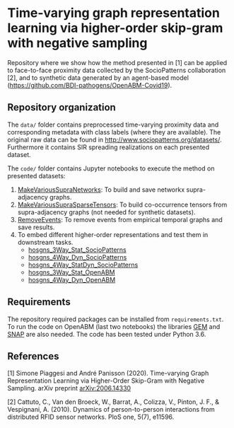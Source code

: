 # Time-varying graph representation learning via higher-order skip-gram with negative sampling

Repository where we show how the method presented in [1] can be applied to face-to-face proximity data collected by the SocioPatterns collaboration [2], and to synthetic data generated by an agent-based model (https://github.com/BDI-pathogens/OpenABM-Covid19).

## Repository organization

The `data/` folder contains preprocessed time-varying proximity data and corresponding metadata with class labels (where they are available). The original raw data can be found in http://www.sociopatterns.org/datasets/. Furthermore it contains SIR spreading realizations on each presented dataset.

The `code/` folder contains Jupyter notebooks to execute the method on presented datasets:
1. [MakeVariousSupraNetworks](code/MakeVariousSupraNetworks.ipynb): To build and save networkx supra-adjacency graphs.
2. [MakeVariousSupraSparseTensors](code/MakeVariousSupraSparseTensors.ipynb): To build co-occurrence tensors from supra-adjacency graphs (not needed for synthetic datasets).
3. [RemoveEvents](code/RemoveEvents.ipynb): To remove events from empirical temporal graphs and save results.
4. To embed different higher-order representations and test them in downstream tasks.
   - [hosgns_3Way_Stat_SocioPatterns](code/hosgns_3Way_Stat_SocioPatterns.ipynb)
   - [hosgns_4Way_Dyn_SocioPatterns](code/hosgns_4Way_Dyn_SocioPatterns.ipynb) 
   - [hosgns_4Way_StatDyn_SocioPatterns](code/hosgns_4Way_StatDyn_SocioPatterns.ipynb) 
   - [hosgns_3Way_Stat_OpenABM](code/hosgns_3Way_Stat_OpenABM.ipynb)
   - [hosgns_4Way_Dyn_OpenABM](code/hosgns_4Way_Dyn_OpenABM.ipynb)

## Requirements

The repository required packages can be installed from `requirements.txt`. To run the code on OpenABM (last two notebooks) the libraries [GEM](https://github.com/palash1992/GEM) and [SNAP](https://github.com/snap-stanford/snap) are also needed. The code has been tested under Python 3.6.

## References

[1] Simone Piaggesi and André Panisson (2020). Time-varying Graph Representation Learning via Higher-Order Skip-Gram with Negative Sampling. arXiv preprint [arXiv:2006.14330](https://arxiv.org/abs/2006.14330)

[2] Cattuto, C., Van den Broeck, W., Barrat, A., Colizza, V., Pinton, J. F., & Vespignani, A. (2010). Dynamics of person-to-person interactions from distributed RFID sensor networks. PloS one, 5(7), e11596.
